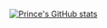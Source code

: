 [![Prince's GitHub stats](https://github-readme-stats.vercel.app/api?username=PrinceMakavana)](https://github.com/PrinceMakavana/github-readme-stats)
